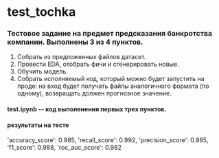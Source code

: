 # test_tochka

### Тестовое задание на предмет предсказания банкротства компании. Выполнены 3 из 4 пунктов.

1.	Собрать из предложенных файлов датасет.
2.	Провести EDA, отобрать фичи и сгенерировать новые.
3.	Обучить модель.
4.	Собрать исполняемый код, который можно будет запустить на проде: на вход будет получать файлы аналогичного формата (по одному), возвращать должен прогнозное значение.

#### test.ipynb -- код выполенения первых трех пунктов.

#### результаты на тесте 
 'accuracy_score': 0.985,
 'recall_score': 0.992,
 'precision_score': 0.985,
 'f1_score': 0.988,
 'roc_auc_score': 0.982
